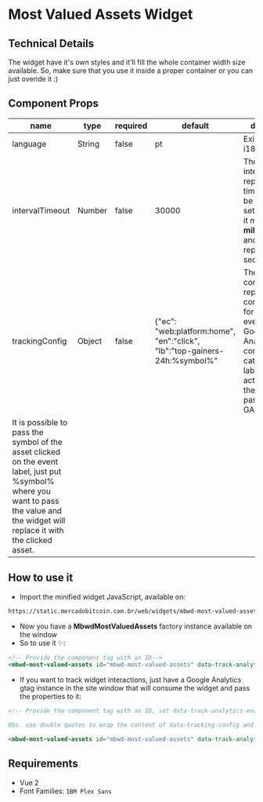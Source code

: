 # Most Valued Assets Widget

## Technical Details

The widget have it's own styles and it'll fill the whole container width size available.
So, make sure that you use it inside a proper container or you can just overide it :)

## Component Props
| name | type | required | default | description |
| ---- | ---- | -------- | ------- | ----------- |
| language | String | false | pt | Exists only for i18n. |
| intervalTimeout | Number | false | 30000 | The intervalTimeout represents the timeout that'll be used on setInterval, so it must be in **milliseconds** and the default represents 30 seconds. |
| trackingConfig | Object | false | {"ec": "web:platform:home", "en":"click", "lb":"top-gainers-24h:%symbol%" | The tracking config represents the configuration for tracking events in Google Analytics and consists of the category (ec), label (lb) and action (en) of the event passed to the GA.
It is possible to pass the symbol of the asset clicked on the event label, just put %symbol% ​​where you want to pass the value and the widget will replace it with the clicked asset. |


## How to use it
- Import the minified widget JavaScript, available on:
```sh
https://static.mercadobitcoin.com.br/web/widgets/mbwd-most-valued-assets/js/mbwd-most-valued-assets.js
```

- Now you have a **MbwdMostValuedAssets** factory instance available on the window
- So to use it ✨:
```html
<!-- Provide the component tag with an ID-->
<mbwd-most-valued-assets id="mbwd-most-valued-assets" data-track-analytics-enabled="false" />
```

- If you want to track widget interactions, just have a Google Analytics gtag instance in the site window that will consume the widget and pass the properties to it:
```html
<!-- Provide the component tag with an ID, set data-track-analytics-enabled to true and provide a trackingConfig object. Example above with %symbol%.

Obs. use double quotes to wrap the content of data-tracking-config and single quotes to wrap the attributtes -->

<mbwd-most-valued-assets id="mbwd-most-valued-assets" data-track-analytics-enabled="true" data-tracking-config="{'ec': 'web:platform:home', 'en':'click', 'lb':'top-gainers-24h:%symbol%'}" />
```

## Requirements
- Vue 2
- Font Families: `IBM Plex Sans`